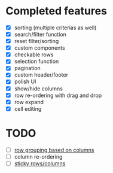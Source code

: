 # Completed features

- [x] sorting (multiple criterias as well)
- [x] search/filter function
- [x] reset filter/sorting
- [x] custom components
- [x] checkable rows
- [x] selection function
- [x] pagination
- [x] custom header/footer
- [x] polish UI
- [x] show/hide columns
- [x] row re-ordering with drag and drop
- [x] row expand
- [X] cell editing

# TODO
- [ ] [row grouping based on columns](https://vuetifyjs.com/en/components/data-tables/#grouping)
- [ ] column re-ordering
- [ ] [sticky rows/columns](https://codepen.io/pen?&editable=true&editors=101=https%3A%2F%2Fbuefy.org%2F)